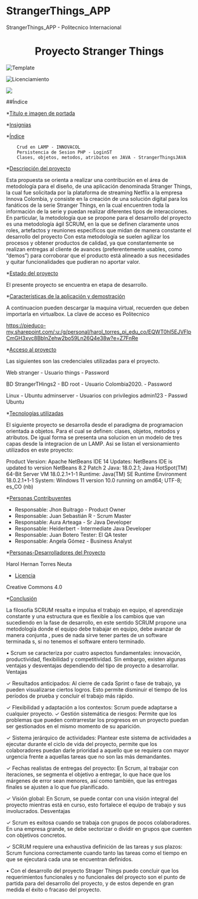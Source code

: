 # StrangerThings_APP
StrangerThings_APP - Politecnico Internacional
<h1 align="center"> Proyecto Stranger Things </h1>




![Template](https://user-images.githubusercontent.com/75866483/191631482-5fb1458c-c30c-4254-ae13-449f11fe5b86.png)



![Licenciamiento](https://user-images.githubusercontent.com/75866483/191631583-73e5f832-5aae-4877-ba9a-f6fc9410d00a.jpg)



<p align="left">
   <img src="https://img.shields.io/badge/STATUS-EN%20DESAROLLO-green">
</p>





##Índice



*[Título e imagen de portada](#Título-e-imagen-de-portada)



*[Insignias](#insignias)



*[Índice](#índice)



        Crud en LAMP - INNOVACOL
        Persistencia de Sesion PHP - LoginST
        Clases, objetos, metodos, atributos en JAVA - StrangerThingsJAVA



*[Descripción del proyecto](#descripción-del-proyecto)

Esta propuesta se orienta a realizar una 
contribución en el área de metodología para el diseño, de 
una aplicación denominada Stranger Things, la cual fue 
solicitada por la plataforma de streaming Netflix a la 
empresa Innova Colombia, y consiste en la creación de 
una solución digital para los fanáticos de la serie Stranger 
Things, en la cual encuentren toda la información de la 
serie y puedan realizar diferentes tipos de interacciones.
En particular, la metodología que se propone para el 
desarrollo del proyecto es una metodología ágil SCRUM, 
en la que se definen claramente unos roles, artefactos y 
reuniones específicos que midan de manera constante el 
desarrollo del proyecto Con esta metodología se suelen 
agilizar los procesos y obtener productos de calidad, ya 
que constantemente se realizan entregas al cliente de 
avances (preferentemente usables, como “demos”) para 
corroborar que el producto está alineado a sus necesidades 
y quitar funcionalidades que pudieran no aportar valor.



*[Estado del proyecto](#Estado-del-proyecto)



El presente proyecto se encuentra en etapa de desarrollo.



*[Características de la aplicación y demostración](#Características-de-la-aplicación-y-demostración)



A continuacion pueden descargar la maquina virtual, recuerden que deben importarla en virtualbox. La clave de acceso es Politecnico



https://pieduco-my.sharepoint.com/:u:/g/personal/harol_torres_pi_edu_co/EQWT0hl5EJVFlpCmGH3xvc8BblnZehw2bo59Ln26Q4e38w?e=Z7FnRe



*[Acceso al proyecto](#acceso-proyecto)



Las siguientes son las credenciales utilizadas para el proyecto.



Web
   stranger - Usuario
   things   - Password
   
BD
  StrangerTHings2 - BD
  root            - Usuario
  Colombia2020.   - Password
  



Linux - Ubuntu
  adminserver     - Usuarios con privilegios
  admin123        - Passwd Ubuntu
  




*[Tecnologías utilizadas](#tecnologías-utilizadas)



El siguiente proyecto se desarrolla desde el paradigma de programacion orientada a objetos. Para el cual se definen: clases, objetos, metodos y atributos. De igual forma se presenta una solucion en un modelo de tres capas desde la integracion de un LAMP. Asi se listan el versionamiento utilizados en este proyecto:



Product Version: Apache NetBeans IDE 14
Updates: NetBeans IDE is updated to version NetBeans 8.2 Patch 2
Java: 18.0.2.1; Java HotSpot(TM) 64-Bit Server VM 18.0.2.1+1-1
Runtime: Java(TM) SE Runtime Environment 18.0.2.1+1-1
System: Windows 11 version 10.0 running on amd64; UTF-8; es_CO (nb)



*[Personas Contribuyentes](#personas-contribuyentes)

* Responsable: Jhon Buitrago - Product Owner
* Responsable: Juan Sebastián R - Scrum Master 
* Responsable: Aura Arteaga - Sr Java Developer
* Responsable: Heiderbert - Intermediate Java Developer
* Responsable: Juan Botero Tester: El QA tester
* Responsable: Angela Gómez - Business Analyst 



*[Personas-Desarrolladores del Proyecto](#personas-desarrolladores)



Harol Hernan Torres Neuta



* [Licencia](#licencia)



Creative Commons 4.0



*[Conclusión](#conclusión)


La filosofía SCRUM resalta e impulsa el trabajo 
en equipo, el aprendizaje constante y una 
estructura que es flexible a los cambios que van 
sucediendo en la fase de desarrollo, en este 
sentido SCRUM propone una metodología donde 
el equipo debe trabajar en equipo, debe avanzar 
de manera conjunta , pues de nada sirve tener 
partes de un software terminada s, si no tenemos 
el software entero terminado.

• Scrum se caracteriza por cuatro aspectos 
fundamentales: innovación, productividad, 
flexibilidad y competitividad. Sin embargo, 
existen algunas ventajas y desventajas 
dependiendo del tipo de proyecto a desarrollar.
Ventajas

✓ Resultados anticipados: Al cierre de cada 
Sprint o fase de trabajo, ya pueden visualizarse 
ciertos logros. Esto permite disminuir el tiempo 
de los períodos de prueba y concluir el trabajo 
más rápido.

✓ Flexibilidad y adaptación a los contextos:
Scrum puede adaptarse a cualquier proyecto.
✓ Gestión sistemática de riesgos: Permite que los 
problemas que pueden contrarrestar los progresos 
en un proyecto puedan ser gestionados en el 
mismo momento de su aparición. 

✓ Sistema jerárquico de actividades: Plantear 
este sistema de actividades a ejecutar durante el 
ciclo de vida del proyecto, permite que los 
colaboradores puedan darle prioridad a aquello 
que se requiera con mayor urgencia frente a 
aquellas tareas que no son las más demandantes.

✓ Fechas realistas de entregas del proyecto: En 
Scrum, al trabajar con iteraciones, se segmenta el 
objetivo a entregar, lo que hace que los márgenes 
de error sean menores, así como también, que las 
entregas finales se ajusten a lo que fue 
planificado. 

✓ Visión global: En Scrum, se puede contar con 
una visión integral del proyecto mientras está en 
curso, esto fortalece el equipo de trabajo y sus 
involucrados.
Desventajas

✓ Scrum es exitosa cuando se trabaja con grupos de 
pocos colaboradores. En una empresa grande, se 
debe sectorizar o dividir en grupos que cuenten 
con objetivos concretos. 

✓ SCRUM requiere una exhaustiva definición de 
las tareas y sus plazos: Scrum funciona 
correctamente cuando tanto las tareas como el 
tiempo en que se ejecutará cada una se 
encuentran definidos. 

• Con el desarrollo del proyecto Strager 
Things puedo concluir que los 
requerimientos funcionales y no funcionales 
del proyecto son el punto de partida para del 
desarrollo del proyecto, y de estos depende 
en gran medida el éxito o fracaso del 
proyecto.
